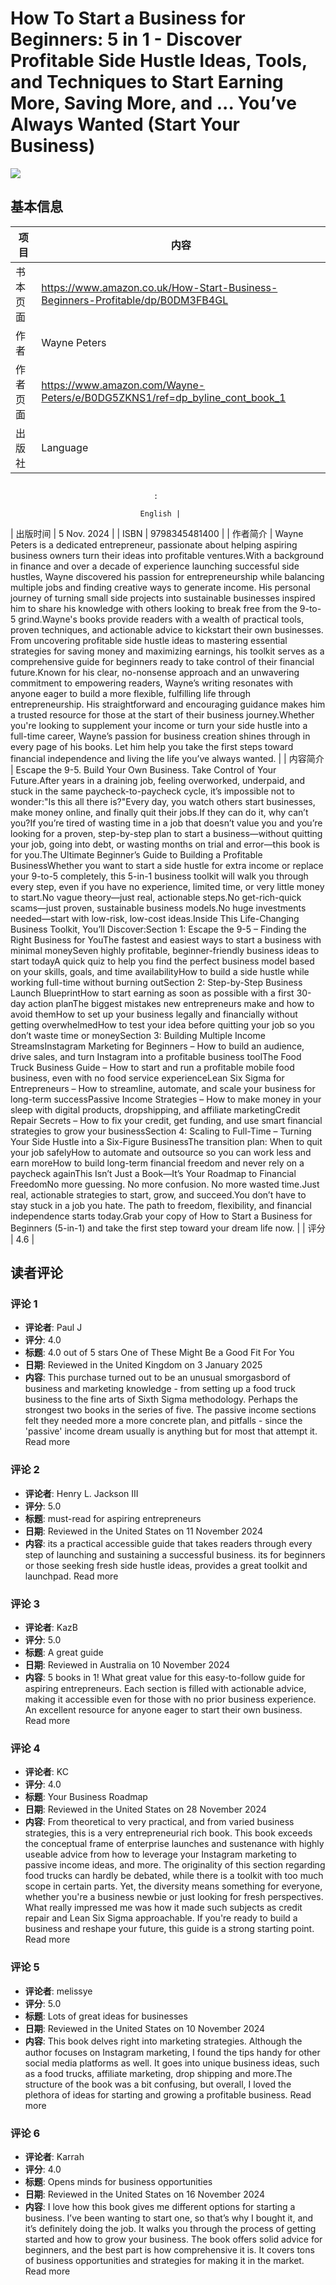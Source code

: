 # How To Start a Business for Beginners: 5 in 1 - Discover Profitable Side Hustle Ideas, Tools, and Techniques to Start Earning More, Saving More, and ... You’ve Always Wanted (Start Your Business)

![](https://m.media-amazon.com/images/I/417hRLBbjgL._SY445_SX342_.jpg)

## 基本信息

| 项目 | 内容 |
| --- | --- |
| 书本页面 | https://www.amazon.co.uk/How-Start-Business-Beginners-Profitable/dp/B0DM3FB4GL |
| 作者 | Wayne Peters |
| 作者页面 | https://www.amazon.com/Wayne-Peters/e/B0DG5ZKNS1/ref=dp_byline_cont_book_1 |
| 出版社 | Language
                                    ‏
                                    :
                                    ‎
                                 English |
| 出版时间 | 5 Nov. 2024 |
| ISBN | 9798345481400 |
| 作者简介 | Wayne Peters is a dedicated entrepreneur, passionate about helping aspiring business owners turn their ideas into profitable ventures.With a background in finance and over a decade of experience launching successful side hustles, Wayne discovered his passion for entrepreneurship while balancing multiple jobs and finding creative ways to generate income. His personal journey of turning small side projects into sustainable businesses inspired him to share his knowledge with others looking to break free from the 9-to-5 grind.Wayne's books provide readers with a wealth of practical tools, proven techniques, and actionable advice to kickstart their own businesses. From uncovering profitable side hustle ideas to mastering essential strategies for saving money and maximizing earnings, his toolkit serves as a comprehensive guide for beginners ready to take control of their financial future.Known for his clear, no-nonsense approach and an unwavering commitment to empowering readers, Wayne’s writing resonates with anyone eager to build a more flexible, fulfilling life through entrepreneurship. His straightforward and encouraging guidance makes him a trusted resource for those at the start of their business journey.Whether you're looking to supplement your income or turn your side hustle into a full-time career, Wayne’s passion for business creation shines through in every page of his books. Let him help you take the first steps toward financial independence and living the life you’ve always wanted. |
| 内容简介 | Escape the 9-5. Build Your Own Business. Take Control of Your Future.After years in a draining job, feeling overworked, underpaid, and stuck in the same paycheck-to-paycheck cycle, it’s impossible not to wonder:"Is this all there is?"Every day, you watch others start businesses, make money online, and finally quit their jobs.If they can do it, why can’t you?If you’re tired of wasting time in a job that doesn’t value you and you’re looking for a proven, step-by-step plan to start a business—without quitting your job, going into debt, or wasting months on trial and error—this book is for you.The Ultimate Beginner’s Guide to Building a Profitable BusinessWhether you want to start a side hustle for extra income or replace your 9-to-5 completely, this 5-in-1 business toolkit will walk you through every step, even if you have no experience, limited time, or very little money to start.No vague theory—just real, actionable steps.No get-rich-quick scams—just proven, sustainable business models.No huge investments needed—start with low-risk, low-cost ideas.Inside This Life-Changing Business Toolkit, You’ll Discover:Section 1: Escape the 9-5 – Finding the Right Business for YouThe fastest and easiest ways to start a business with minimal moneySeven highly profitable, beginner-friendly business ideas to start todayA quick quiz to help you find the perfect business model based on your skills, goals, and time availabilityHow to build a side hustle while working full-time without burning outSection 2: Step-by-Step Business Launch BlueprintHow to start earning as soon as possible with a first 30-day action planThe biggest mistakes new entrepreneurs make and how to avoid themHow to set up your business legally and financially without getting overwhelmedHow to test your idea before quitting your job so you don’t waste time or moneySection 3: Building Multiple Income StreamsInstagram Marketing for Beginners – How to build an audience, drive sales, and turn Instagram into a profitable business toolThe Food Truck Business Guide – How to start and run a profitable mobile food business, even with no food service experienceLean Six Sigma for Entrepreneurs – How to streamline, automate, and scale your business for long-term successPassive Income Strategies – How to make money in your sleep with digital products, dropshipping, and affiliate marketingCredit Repair Secrets – How to fix your credit, get funding, and use smart financial strategies to grow your businessSection 4: Scaling to Full-Time – Turning Your Side Hustle into a Six-Figure BusinessThe transition plan: When to quit your job safelyHow to automate and outsource so you can work less and earn moreHow to build long-term financial freedom and never rely on a paycheck againThis Isn’t Just a Book—It’s Your Roadmap to Financial FreedomNo more guessing. No more confusion. No more wasted time.Just real, actionable strategies to start, grow, and succeed.You don’t have to stay stuck in a job you hate. The path to freedom, flexibility, and financial independence starts today.Grab your copy of How to Start a Business for Beginners (5-in-1) and take the first step toward your dream life now. |
| 评分 | 4.6 |

## 读者评论

### 评论 1

- **评论者**: Paul J
- **评分**: 4.0
- **标题**: 4.0 out of 5 stars
One of These Might Be a Good Fit For You
- **日期**: Reviewed in the United Kingdom on 3 January 2025
- **内容**: This purchase turned out to be an unusual smorgasbord of business and marketing knowledge - from setting up a food truck business to the fine arts of Sixth Sigma methodology. Perhaps the strongest two books in the series of five. The passive income sections felt they needed more a more concrete plan, and pitfalls - since the 'passive' income dream usually is anything but for most that attempt it.
Read more

### 评论 2

- **评论者**: Henry L. Jackson III
- **评分**: 5.0
- **标题**: must-read for aspiring entrepreneurs
- **日期**: Reviewed in the United States on 11 November 2024
- **内容**: its a practical accessible guide that takes readers through every step of launching and sustaining a successful business. its for beginners or those seeking fresh side hustle ideas, provides a great toolkit and launchpad.
Read more

### 评论 3

- **评论者**: KazB
- **评分**: 5.0
- **标题**: A great guide
- **日期**: Reviewed in Australia on 10 November 2024
- **内容**: 5 books in 1! What great value for this easy-to-follow guide for aspiring entrepreneurs.  Each section is filled with actionable advice, making it accessible even for those with no prior business experience.  An excellent resource for anyone eager to start their own business.
Read more

### 评论 4

- **评论者**: KC
- **评分**: 4.0
- **标题**: Your Business Roadmap
- **日期**: Reviewed in the United States on 28 November 2024
- **内容**: From theoretical to very practical, and from varied business strategies, this is a very entrepreneurial rich book. This book exceeds the conceptual frame of enterprise launches and sustenance with highly useable advice from how to leverage your Instagram marketing to passive income ideas, and more. The originality of this section regarding food trucks can hardly be debated, while there is a toolkit with too much scope in certain parts. Yet, the diversity means something for everyone, whether you're a business newbie or just looking for fresh perspectives. What really impressed me was how it made such subjects as credit repair and Lean Six Sigma approachable. If you're ready to build a business and reshape your future, this guide is a strong starting point.
Read more

### 评论 5

- **评论者**: melissye
- **评分**: 5.0
- **标题**: Lots of great ideas for businesses
- **日期**: Reviewed in the United States on 10 November 2024
- **内容**: This book delves right into marketing strategies. Although the author focuses on Instagram marketing, I found the tips handy for other social media platforms as well. It goes into unique business ideas, such as a food trucks, affiliate marketing, drop shipping and more.The structure of the book was a bit confusing, but overall, I loved the plethora of ideas for starting and growing a profitable business.
Read more

### 评论 6

- **评论者**: Karrah
- **评分**: 4.0
- **标题**: Opens minds for business opportunities
- **日期**: Reviewed in the United States on 16 November 2024
- **内容**: I love how this book gives me different options for starting a business. I’ve been wanting to start one, so that’s why I bought it, and it’s definitely doing the job. It walks you through the process of getting started and how to grow your business. The book offers solid advice for beginners, and the best part is how comprehensive it is. It covers tons of business opportunities and strategies for making it in the market.
Read more
